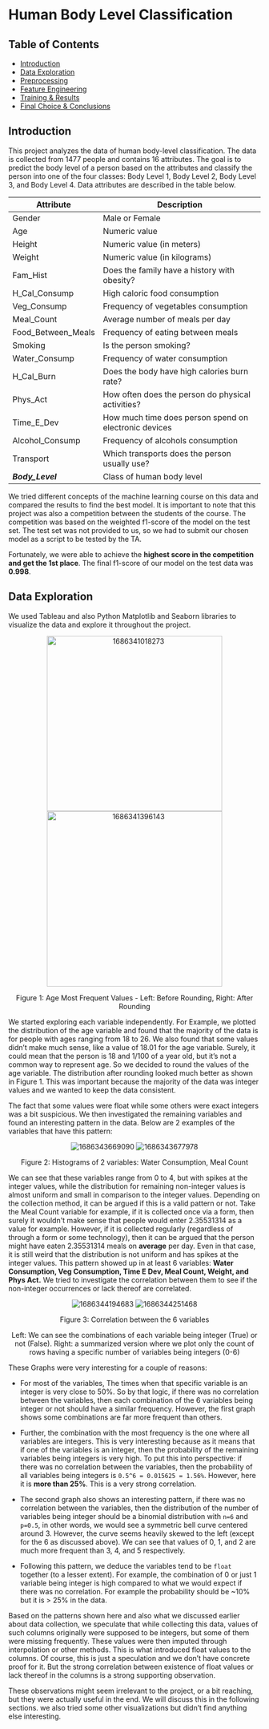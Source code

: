 # Human Body Level Classification
## Table of Contents

- [Introduction](#introduction)
- [Data Exploration](#data-exploration)
- [Preprocessing](#preprocessing)
- [Feature Engineering](#feature-engineering)
- [Training &amp; Results](#training--results)
- [Final Choice &amp; Conclusions](#final-choice--conclusions)

## Introduction

This project analyzes the data of human body-level classification. The data is collected from 1477 people and contains 16 attributes. The goal is to predict the body level of a person based on the attributes and classify the person into one of the four classes: Body Level 1, Body Level 2, Body Level 3, and Body Level 4. Data attributes are described in the table below.


| Attribute               | Description                                           |
| ----------------------- | ----------------------------------------------------- |
| Gender                  | Male or Female                                        |
| Age                     | Numeric value                                         |
| Height                  | Numeric value (in meters)                             |
| Weight                  | Numeric value (in kilograms)                          |
| Fam_Hist                | Does the family have a history with obesity?          |
| H_Cal_Consump           | High caloric food consumption                         |
| Veg_Consump             | Frequency of vegetables consumption                   |
| Meal_Count              | Average number of meals per day                       |
| Food_Between_Meals      | Frequency of eating between meals                     |
| Smoking                 | Is the person smoking?                                |
| Water_Consump           | Frequency of water consumption                        |
| H_Cal_Burn              | Does the body have high calories burn rate?           |
| Phys_Act                | How often does the person do physical activities?     |
| Time_E_Dev              | How much time does person spend on electronic devices |
| Alcohol_Consump         | Frequency of alcohols consumption                     |
| Transport               | Which transports does the person usually use?         |
| ***Body_Level***        | Class of human body level                             |

We tried different concepts of the machine learning course on this data and compared the results to find the best model. It is important to note that this project was also a competition between the students of the course. The competition was based on the weighted f1-score of the model on the test set. The test set was not provided to us, so we had to submit our chosen model as a script to be tested by the TA.

Fortunately, we were able to achieve the **highest score in the competition and get the 1st place**. The final f1-score of our model on the test data was **0.998**.

## Data Exploration

We used Tableau and also Python Matplotlib and Seaborn libraries to visualize the data and explore it throughout the project.

<div align="center">
<img src="image/README/1686341018273.png" alt="1686341018273" style="height:350px;" />
<img src="image/README/1686341396143.png" alt="1686341396143" style="height:350px;" />
<p>Figure 1: Age Most Frequent Values - Left: Before Rounding, Right: After Rounding</p>
</div>

We started exploring each variable independently. For Example, we plotted the distribution of the age variable and found that the majority of the data is for people with ages ranging from 18 to 26. We also found that some values didn’t make much sense, like a value of 18.01 for the age variable. Surely, it could mean that the person is 18 and 1/100 of a year old, but it’s not a common way to represent age. So we decided to round the values of the age variable. The distribution after rounding looked much better as shown in Figure 1. This was important because the majority of the data was integer values and we wanted to keep the data consistent.

The fact that some values were float while some others were exact integers was a bit suspicious. We then investigated the remaining variables and found an interesting pattern in the data. Below are 2 examples of the variables that have this pattern:

<div align="center">
<img src="image/README/1686343669090.png" alt="1686343669090" style="max-Width:800px;" />
<img src="image/README/1686343677978.png" alt="1686343677978" style="max-Width:800px;" />
<p>Figure 2: Histograms of 2 variables: Water Consumption, Meal Count</p>
</div>

We can see that these variables range from 0 to 4, but with spikes at the integer values, while the distribution for remaining non-integer values is almost uniform and small in comparison to the integer values. Depending on the collection method, it can be argued if this is a valid pattern or not. Take the Meal Count variable for example, if it is collected once via a form, then surely it wouldn't make sense that people would enter 2.35531314 as a value for example. However, if it is collected regularly (regardless of through a form or some technology), then it can be argued that the person might have eaten 2.35531314 meals on **average** per day. Even in that case, it is still weird that the distribution is not uniform and has spikes at the integer values. This pattern showed up in at least 6 variables: **Water Consumption, Veg Consumption, Time E Dev, Meal Count, Weight, and Phys Act.** We tried to investigate the correlation between them to see if the non-integer occurrences or lack thereof are correlated.

<div align="center">
<img src="image/README/1686344194683.png" alt="1686344194683" style="max-Width:800px;" />
<img src="image/README/1686344251468.png" alt="1686344251468" style="max-Width:800px;" />
<p>Figure 3: Correlation between the 6 variables</p>
<p>Left: We can see the combinations of each variable being integer (True) or not (False). Right: a summarized version where we plot only the count of rows having a specific number of variables being integers (0-6)</p>
</div>

These Graphs were very interesting for a couple of reasons:
- For most of the variables, The times when that specific variable is an integer is very close to 50%. So by that logic, if there was no correlation between the variables, then each combination of the 6 variables being integer or not should have a similar frequency. However, the first graph shows some combinations are far more frequent than others.

- Further, the combination with the most frequency is the one where all variables are integers. This is very interesting because as it means that if one of the variables is an integer, then the probability of the remaining variables being integers is very high. To put this into perspective: if there was no correlation between the variables, then the probability of all variables being integers is `0.5^6 = 0.015625 = 1.56%`. However, here it is **more than 25%**. This is a very strong correlation.

- The second graph also shows an interesting pattern, if there was no correlation between the variables, then the distribution of the number of variables being integer should be a binomial distribution with `n=6` and `p=0.5`, in other words, we would see a symmetric bell curve centered around 3. However, the curve seems heavily skewed to the left (except for the 6 as discussed above). We can see that values of 0, 1, and 2 are much more frequent than 3, 4, and 5 respectively.

- Following this pattern, we deduce the variables tend to be `float` together (to a lesser extent). For example, the combination of 0 or just 1 variable being integer is high compared to what we would expect if there was no correlation. For example the probability should be ~10% but it is > 25% in the data.

Based on the patterns shown here and also what we discussed earlier about data collection, we speculate that while collecting this data, values of such columns originally were supposed to be integers, but some of them were missing frequently. These values were then imputed through interpolation or other methods. This is what introduced float values to the columns. Of course, this is just a speculation and we don’t have concrete proof for it. But the strong correlation between existence of float values or lack thereof in the columns is a strong supporting observation.

These observations might seem irrelevant to the project, or a bit reaching, but they were actually useful in the end. We will discuss this in the following sections. we also tried some other visualizations but didn’t find anything else interesting.

